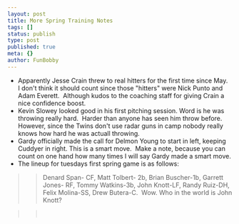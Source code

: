 ```yaml
---
layout: post
title: More Spring Training Notes
tags: []
status: publish
type: post
published: true
meta: {}
author: FunBobby
---
```

<ul>
	<li>Apparently Jesse Crain threw to real hitters for the first time since May.  I don't think it should count since those "hitters" were Nick Punto and Adam Everett.  Although kudos to the coaching staff for giving Crain a nice confidence boost.</li>
	<li>Kevin Slowey looked good in his first pitching session. Word is he was throwing really hard.  Harder than anyone has seen him throw before.  However, since the Twins don't use radar guns in camp nobody really knows how hard he was actuall throwing.</li>
	<li>Gardy officially made the call for Delmon Young to start in left, keeping Cuddyer in right. This is a smart move.  Make a note, because you can count on one hand how many times I will say Gardy made a smart move.</li>
	<li>The lineup for tuesdays first spring game is as follows:</li>
</ul>
<blockquote>
<blockquote>
<p align="left">Denard Span- CF, Matt Tolbert- 2b, Brian Buscher-1b, Garrett Jones- RF, Tommy Watkins-3b, John Knott-LF, Randy Ruiz-DH, Felix Molina-SS, Drew Butera-C.  Wow. Who in the world is John Knott?</p>
</blockquote>
</blockquote>
<blockquote>
<blockquote>
<p align="left">&nbsp;</p>
</blockquote>
</blockquote>
